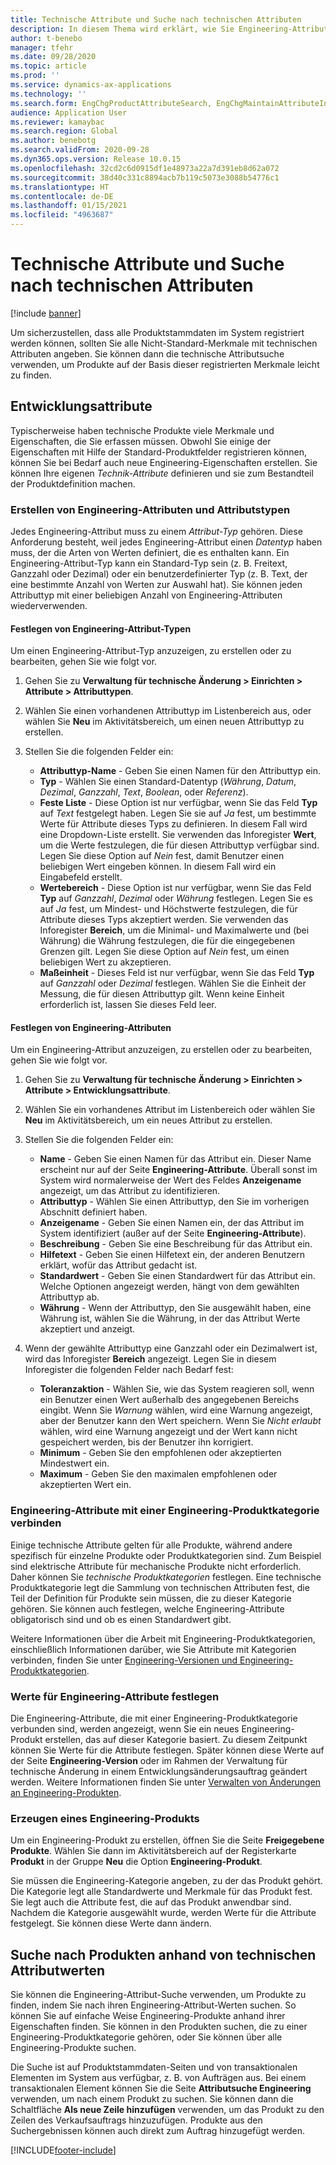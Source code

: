 ```yaml
---
title: Technische Attribute und Suche nach technischen Attributen
description: In diesem Thema wird erklärt, wie Sie Engineering-Attribute verwenden können, um alle Nicht-Standard-Merkmale zu spezifizieren, um sicherzustellen, dass alle Produktstammdaten im System registriert werden können. Es wird auch erklärt, wie Sie die technische Attributsuche verwenden können, um Produkte anhand dieser registrierten Merkmale leicht zu finden.
author: t-benebo
manager: tfehr
ms.date: 09/28/2020
ms.topic: article
ms.prod: ''
ms.service: dynamics-ax-applications
ms.technology: ''
ms.search.form: EngChgProductAttributeSearch, EngChgMaintainAttributeInheritance, EngChgAttribute
audience: Application User
ms.reviewer: kamaybac
ms.search.region: Global
ms.author: benebotg
ms.search.validFrom: 2020-09-28
ms.dyn365.ops.version: Release 10.0.15
ms.openlocfilehash: 32cd2c6d0915df1e48973a22a7d391eb8d62a072
ms.sourcegitcommit: 38d40c331c8894acb7b119c5073e3088b54776c1
ms.translationtype: HT
ms.contentlocale: de-DE
ms.lasthandoff: 01/15/2021
ms.locfileid: "4963687"
---
```

# <a name="engineering-attributes-and-engineering-attribute-search"></a>Technische Attribute und Suche nach technischen Attributen

[!include [banner](../includes/banner.md)]

Um sicherzustellen, dass alle Produktstammdaten im System registriert werden können, sollten Sie alle Nicht-Standard-Merkmale mit technischen Attributen angeben. Sie können dann die technische Attributsuche verwenden, um Produkte auf der Basis dieser registrierten Merkmale leicht zu finden.

## <a name="engineering-attributes"></a>Entwicklungsattribute

Typischerweise haben technische Produkte viele Merkmale und Eigenschaften, die Sie erfassen müssen. Obwohl Sie einige der Eigenschaften mit Hilfe der Standard-Produktfelder registrieren können, können Sie bei Bedarf auch neue Engineering-Eigenschaften erstellen. Sie können Ihre eigenen *Technik-Attribute* definieren und sie zum Bestandteil der Produktdefinition machen.

### <a name="create-engineering-attributes-and-attribute-types"></a>Erstellen von Engineering-Attributen und Attributstypen

Jedes Engineering-Attribut muss zu einem *Attribut-Typ* gehören. Diese Anforderung besteht, weil jedes Engineering-Attribut einen *Datentyp* haben muss, der die Arten von Werten definiert, die es enthalten kann. Ein Engineering-Attribut-Typ kann ein Standard-Typ sein (z. B. Freitext, Ganzzahl oder Dezimal) oder ein benutzerdefinierter Typ (z. B. Text, der eine bestimmte Anzahl von Werten zur Auswahl hat). Sie können jeden Attributtyp mit einer beliebigen Anzahl von Engineering-Attributen wiederverwenden.

#### <a name="set-up-engineering-attribute-types"></a>Festlegen von Engineering-Attribut-Typen

Um einen Engineering-Attribut-Typ anzuzeigen, zu erstellen oder zu bearbeiten, gehen Sie wie folgt vor.

1. Gehen Sie zu **Verwaltung für technische Änderung \> Einrichten \> Attribute \> Attributtypen**.
1. Wählen Sie einen vorhandenen Attributtyp im Listenbereich aus, oder wählen Sie **Neu** im Aktivitätsbereich, um einen neuen Attributtyp zu erstellen.
1. Stellen Sie die folgenden Felder ein:

    - **Attributtyp-Name** - Geben Sie einen Namen für den Attributtyp ein.
    - **Typ** - Wählen Sie einen Standard-Datentyp (*Währung*, *Datum*, *Dezimal*, *Ganzzahl*, *Text*, *Boolean*, oder *Referenz*).
    - **Feste Liste** - Diese Option ist nur verfügbar, wenn Sie das Feld **Typ** auf *Text* festgelegt haben. Legen Sie sie auf *Ja* fest, um bestimmte Werte für Attribute dieses Typs zu definieren. In diesem Fall wird eine Dropdown-Liste erstellt. Sie verwenden das Inforegister **Wert**, um die Werte festzulegen, die für diesen Attributtyp verfügbar sind. Legen Sie diese Option auf *Nein* fest, damit Benutzer einen beliebigen Wert eingeben können. In diesem Fall wird ein Eingabefeld erstellt.
    - **Wertebereich** - Diese Option ist nur verfügbar, wenn Sie das Feld **Typ** auf *Ganzzahl*, *Dezimal* oder *Währung* festlegen. Legen Sie es auf *Ja* fest, um Mindest- und Höchstwerte festzulegen, die für Attribute dieses Typs akzeptiert werden. Sie verwenden das Inforegister **Bereich**, um die Minimal- und Maximalwerte und (bei Währung) die Währung festzulegen, die für die eingegebenen Grenzen gilt. Legen Sie diese Option auf *Nein* fest, um einen beliebigen Wert zu akzeptieren. 
    - **Maßeinheit** - Dieses Feld ist nur verfügbar, wenn Sie das Feld **Typ** auf *Ganzzahl* oder *Dezimal* festlegen. Wählen Sie die Einheit der Messung, die für diesen Attributtyp gilt. Wenn keine Einheit erforderlich ist, lassen Sie dieses Feld leer.

#### <a name="set-up-engineering-attributes"></a>Festlegen von Engineering-Attributen

Um ein Engineering-Attribut anzuzeigen, zu erstellen oder zu bearbeiten, gehen Sie wie folgt vor.

1. Gehen Sie zu **Verwaltung für technische Änderung \> Einrichten \> Attribute \> Entwicklungsattribute**.
1. Wählen Sie ein vorhandenes Attribut im Listenbereich oder wählen Sie **Neu** im Aktivitätsbereich, um ein neues Attribut zu erstellen.
1. Stellen Sie die folgenden Felder ein:

    - **Name** - Geben Sie einen Namen für das Attribut ein. Dieser Name erscheint nur auf der Seite **Engineering-Attribute**. Überall sonst im System wird normalerweise der Wert des Feldes **Anzeigename** angezeigt, um das Attribut zu identifizieren.
    - **Attributtyp** - Wählen Sie einen Attributtyp, den Sie im vorherigen Abschnitt definiert haben.
    - **Anzeigename** - Geben Sie einen Namen ein, der das Attribut im System identifiziert (außer auf der Seite **Engineering-Attribute**). 
    - **Beschreibung** - Geben Sie eine Beschreibung für das Attribut ein.
    - **Hilfetext** - Geben Sie einen Hilfetext ein, der anderen Benutzern erklärt, wofür das Attribut gedacht ist.
    - **Standardwert** - Geben Sie einen Standardwert für das Attribut ein. Welche Optionen angezeigt werden, hängt von dem gewählten Attributtyp ab.
    - **Währung** - Wenn der Attributtyp, den Sie ausgewählt haben, eine Währung ist, wählen Sie die Währung, in der das Attribut Werte akzeptiert und anzeigt.

1. Wenn der gewählte Attributtyp eine Ganzzahl oder ein Dezimalwert ist, wird das Inforegister **Bereich** angezeigt. Legen Sie in diesem Inforegister die folgenden Felder nach Bedarf fest:

    - **Toleranzaktion** - Wählen Sie, wie das System reagieren soll, wenn ein Benutzer einen Wert außerhalb des angegebenen Bereichs eingibt. Wenn Sie *Warnung* wählen, wird eine Warnung angezeigt, aber der Benutzer kann den Wert speichern. Wenn Sie *Nicht erlaubt* wählen, wird eine Warnung angezeigt und der Wert kann nicht gespeichert werden, bis der Benutzer ihn korrigiert.
    - **Minimum** - Geben Sie den empfohlenen oder akzeptierten Mindestwert ein.
    - **Maximum** - Geben Sie den maximalen empfohlenen oder akzeptierten Wert ein.

### <a name="connect-engineering-attributes-to-an-engineering-product-category"></a>Engineering-Attribute mit einer Engineering-Produktkategorie verbinden

Einige technische Attribute gelten für alle Produkte, während andere spezifisch für einzelne Produkte oder Produktkategorien sind. Zum Beispiel sind elektrische Attribute für mechanische Produkte nicht erforderlich. Daher können Sie *technische Produktkategorien* festlegen. Eine technische Produktkategorie legt die Sammlung von technischen Attributen fest, die Teil der Definition für Produkte sein müssen, die zu dieser Kategorie gehören. Sie können auch festlegen, welche Engineering-Attribute obligatorisch sind und ob es einen Standardwert gibt.

Weitere Informationen über die Arbeit mit Engineering-Produktkategorien, einschließlich Informationen darüber, wie Sie Attribute mit Kategorien verbinden, finden Sie unter [Engineering-Versionen und Engineering-Produktkategorien](engineering-versions-product-category.md).

### <a name="set-values-for-engineering-attributes"></a>Werte für Engineering-Attribute festlegen

Die Engineering-Attribute, die mit einer Engineering-Produktkategorie verbunden sind, werden angezeigt, wenn Sie ein neues Engineering-Produkt erstellen, das auf dieser Kategorie basiert. Zu diesem Zeitpunkt können Sie Werte für die Attribute festlegen. Später können diese Werte auf der Seite **Engineering-Version** oder im Rahmen der Verwaltung für technische Änderung in einem Entwicklungsänderungsauftrag geändert werden. Weitere Informationen finden Sie unter [Verwalten von Änderungen an Engineering-Produkten](engineering-change-management.md).

### <a name="create-an-engineering-product"></a>Erzeugen eines Engineering-Produkts

Um ein Engineering-Produkt zu erstellen, öffnen Sie die Seite **Freigegebene Produkte**. Wählen Sie dann im Aktivitätsbereich auf der Registerkarte **Produkt** in der Gruppe **Neu** die Option **Engineering-Produkt**.

Sie müssen die Engineering-Kategorie angeben, zu der das Produkt gehört. Die Kategorie legt alle Standardwerte und Merkmale für das Produkt fest. Sie legt auch die Attribute fest, die auf das Produkt anwendbar sind. Nachdem die Kategorie ausgewählt wurde, werden Werte für die Attribute festgelegt. Sie können diese Werte dann ändern.

## <a name="search-for-products-by-using-engineering-attribute-values"></a>Suche nach Produkten anhand von technischen Attributwerten

Sie können die Engineering-Attribut-Suche verwenden, um Produkte zu finden, indem Sie nach ihren Engineering-Attribut-Werten suchen. So können Sie auf einfache Weise Engineering-Produkte anhand ihrer Eigenschaften finden. Sie können in den Produkten suchen, die zu einer Engineering-Produktkategorie gehören, oder Sie können über alle Engineering-Produkte suchen.

Die Suche ist auf Produktstammdaten-Seiten und von transaktionalen Elementen im System aus verfügbar, z. B. von Aufträgen aus. Bei einem transaktionalen Element können Sie die Seite **Attributsuche Engineering** verwenden, um nach einem Produkt zu suchen. Sie können dann die Schaltfläche **Als neue Zeile hinzufügen** verwenden, um das Produkt zu den Zeilen des Verkaufsauftrags hinzuzufügen. Produkte aus den Suchergebnissen können auch direkt zum Auftrag hinzugefügt werden.


[!INCLUDE[footer-include](../../includes/footer-banner.md)]